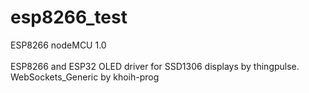 # esp8266_test

ESP8266 nodeMCU 1.0<br><br>
ESP8266 and ESP32 OLED driver for SSD1306 displays by thingpulse.<br>
WebSockets_Generic by khoih-prog<br>
